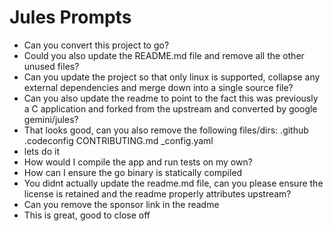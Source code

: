 # Jules Prompts

- Can you convert this project to go?
- Could you also update the README.md file and remove all the other unused files?
- Can you update the project so that only linux is supported, collapse any external dependencies and merge down into a single source file?
- Can you also update the readme to point to the fact this was previously a C application and forked from the upstream and converted by google gemini/jules?
- That looks good, can you also remove the following files/dirs: .github .codeconfig CONTRIBUTING.md _config.yaml
- lets do it
- How would I compile the app and run tests on my own?
- How can I ensure the go binary is statically compiled
- You didnt actually update the readme.md file, can you please ensure the license is retained and the readme properly attributes upstream?
- Can you remove the sponsor link in the readme
- This is great, good to close off
